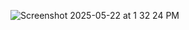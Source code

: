 ![Screenshot 2025-05-22 at 1 32 24 PM](https://github.com/user-attachments/assets/8fb2c7d9-a6bc-4e4b-a09c-f930d90c12fd)
